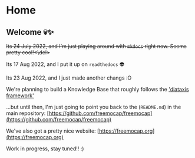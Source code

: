 # Home

## Welcome 💀✨

<del>Its 24 July 2022, and I'm just playing around with `mkdocs` right now. Seems pretty cool!<\del>

Its 17 Aug 2022, and I put it up on `readthedocs` 👽
 
Its 23 Aug 2022, and I just made another changs :O 

We're planning to build a Knowledge Base that roughly follows the ['diataxis framework'](https://diataxis.fr/)

...but until then, I'm just going to point you back to the (`README.md`) in the main repository:
[https://github.com/freemocap/freemocap](https://github.com/freemocap/freemocap)

We've also got a pretty nice website:
[https://freemocap.org](https://freemocap.org)

Work in progress, stay tuned!!
:)